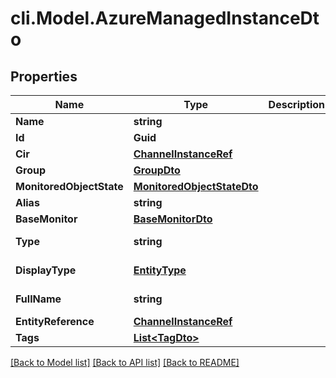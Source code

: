 # cli.Model.AzureManagedInstanceDto

## Properties

Name | Type | Description | Notes
------------ | ------------- | ------------- | -------------
**Name** | **string** |  | [optional] 
**Id** | **Guid** |  | [optional] 
**Cir** | [**ChannelInstanceRef**](ChannelInstanceRef.md) |  | [optional] 
**Group** | [**GroupDto**](GroupDto.md) |  | [optional] 
**MonitoredObjectState** | [**MonitoredObjectStateDto**](MonitoredObjectStateDto.md) |  | [optional] 
**Alias** | **string** |  | [optional] 
**BaseMonitor** | [**BaseMonitorDto**](BaseMonitorDto.md) |  | [optional] 
**Type** | **string** |  | [optional] [readonly] 
**DisplayType** | [**EntityType**](EntityType.md) |  | [optional] [readonly] 
**FullName** | **string** |  | [optional] [readonly] 
**EntityReference** | [**ChannelInstanceRef**](ChannelInstanceRef.md) |  | [optional] 
**Tags** | [**List&lt;TagDto&gt;**](TagDto.md) |  | [optional] 

[[Back to Model list]](../README.md#documentation-for-models) [[Back to API list]](../README.md#documentation-for-api-endpoints) [[Back to README]](../README.md)

